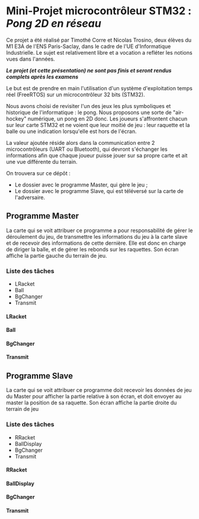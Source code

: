 # Mini-Projet microcontrôleur STM32 : *Pong 2D en réseau*

Ce projet a été réalisé par Timothé Corre et Nicolas Trosino, deux élèves du M1 E3A de l'ENS Paris-Saclay, dans le cadre de l'UE d'Informatique Industrielle. Le sujet est relativement libre et a vocation a refléter les notions vues dans l'années.


**_Le projet (et cette présentation) ne sont pas finis et seront rendus complets après les examens_**


Le but est de prendre en main l'utilisation d'un système d'exploitation temps réel (FreeRTOS) sur un microcontrôleur 32 bits (STM32).

Nous avons choisi de revisiter l'un des jeux les plus symboliques et historique de l'informatique : le pong. Nous proposons une sorte de "air-hockey" numérique, un pong en 2D donc. Les joueurs s'affrontent chacun sur leur carte STM32 et ne voient que leur moitié de jeu : leur raquette et la balle ou une indication lorsqu'elle est hors de l'écran.

La valeur ajoutée réside alors dans la communication entre 2 microcontrôleurs (UART ou Bluetooth), qui devront s'échanger les informations afin que chaque joueur puisse jouer sur sa propre carte et ait une vue différente du terrain.

On trouvera sur ce dépôt :
- Le dossier avec le programme Master, qui gère le jeu ;
- Le dossier avec le programme Slave, qui est téléversé sur la carte de l'adversaire.

## Programme Master

La carte qui se voit attribuer ce programme a pour responsabilité de gérer le déroulement du jeu, de transmettre les informations du jeu à la carte slave et de recevoir des informations de cette dernière. Elle est donc en charge de diriger la balle, et de gérer les rebonds sur les raquettes.
Son écran affiche la partie gauche du terrain de jeu.

### Liste des tâches

* LRacket
* Ball 
* BgChanger
* Transmit

#### LRacket

#### Ball

#### BgChanger

#### Transmit

## Programme Slave

La carte qui se voit attribuer ce programme doit recevoir les données de jeu du Master pour afficher la partie relative à son écran, et doit envoyer au master la position de sa raquette.
Son écran affiche la partie droite du terrain de jeu

### Liste des tâches

* RRacket
* BallDisplay
* BgChanger
* Transmit

#### RRacket

#### BallDisplay

#### BgChanger

#### Transmit
